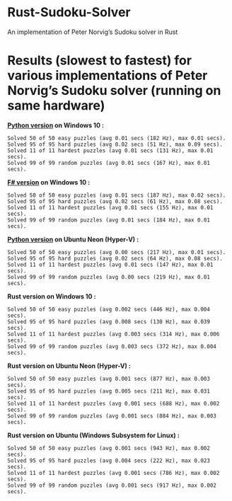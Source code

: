 # Rust-Sudoku-Solver
An implementation of Peter Norvig’s Sudoku solver in Rust 

# Results (slowest to fastest) for various implementations of Peter Norvig’s Sudoku solver (running on same hardware)
**[Python version](http://www.norvig.com/sudoku.html) on Windows 10 :**  
```
Solved 50 of 50 easy puzzles (avg 0.01 secs (182 Hz), max 0.01 secs).
Solved 95 of 95 hard puzzles (avg 0.02 secs (51 Hz), max 0.09 secs).
Solved 11 of 11 hardest puzzles (avg 0.01 secs (131 Hz), max 0.01 secs).
Solved 99 of 99 random puzzles (avg 0.01 secs (167 Hz), max 0.01 secs).
```
**[F# version](https://github.com/Rrogntudju/FSharp-Sudoku-Solver) on Windows 10 :**
```
Solved 50 of 50 easy puzzles (avg 0.01 secs (187 Hz), max 0.02 secs). 
Solved 95 of 95 hard puzzles (avg 0.02 secs (61 Hz), max 0.08 secs).
Solved 11 of 11 hardest puzzles (avg 0.01 secs (155 Hz), max 0.01 secs).
Solved 99 of 99 random puzzles (avg 0.01 secs (184 Hz), max 0.01 secs).
```
**[Python version](http://www.norvig.com/sudoku.html) on Ubuntu Neon (Hyper-V) :**
```
Solved 50 of 50 easy puzzles (avg 0.00 secs (217 Hz), max 0.01 secs).
Solved 95 of 95 hard puzzles (avg 0.02 secs (64 Hz), max 0.08 secs).
Solved 11 of 11 hardest puzzles (avg 0.01 secs (147 Hz), max 0.01 secs).
Solved 99 of 99 random puzzles (avg 0.00 secs (219 Hz), max 0.01 secs).
```
**Rust version on Windows 10 :**
```
Solved 50 of 50 easy puzzles (avg 0.002 secs (446 Hz), max 0.004 secs).
Solved 95 of 95 hard puzzles (avg 0.008 secs (130 Hz), max 0.039 secs).
Solved 11 of 11 hardest puzzles (avg 0.003 secs (314 Hz), max 0.006 secs).
Solved 99 of 99 random puzzles (avg 0.003 secs (372 Hz), max 0.004 secs).
```
**Rust version on Ubuntu Neon (Hyper-V) :**
```
Solved 50 of 50 easy puzzles (avg 0.001 secs (877 Hz), max 0.003 secs).
Solved 95 of 95 hard puzzles (avg 0.005 secs (211 Hz), max 0.031 secs).
Solved 11 of 11 hardest puzzles (avg 0.001 secs (688 Hz), max 0.002 secs).
Solved 99 of 99 random puzzles (avg 0.001 secs (884 Hz), max 0.003 secs).
```
**Rust version on Ubuntu (Windows Subsystem for Linux) :**
```
Solved 50 of 50 easy puzzles (avg 0.001 secs (943 Hz), max 0.002 secs).
Solved 95 of 95 hard puzzles (avg 0.004 secs (222 Hz), max 0.023 secs).
Solved 11 of 11 hardest puzzles (avg 0.001 secs (786 Hz), max 0.002 secs).
Solved 99 of 99 random puzzles (avg 0.001 secs (917 Hz), max 0.002 secs).
```
